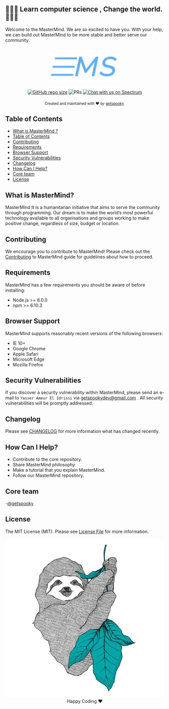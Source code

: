 ## 🧠🧠🧠 Learn computer science , Change the world. 🎒🎒🎒

Welcome to the MasterMind. We are so excited to have you. With your help, we can build out MasterMind to be more stable and better serve our community.

<p align="center">
    <img src="public/assets/logo.png" alt="MasterMind" style="margin-bottom:20px;margin-top:20px" />
    </br>
    <a href="#"><img alt="GitHub repo size" src="https://img.shields.io/github/repo-size/getspooky/MasterMind"></a>
    <img alt="PRs" src="https://img.shields.io/badge/PRs-Welcome-blue" />
    <a href="https://spectrum.chat/vespa">
    <img alt="Chat with us on Spectrum" src="https://withspectrum.github.io/badge/badge.svg" />
     </a>
</p>
<div align="center">
  <sub>Created and maintained with ❤️ by  <a href="https://github.com/getspooky">getspooky</a>.</sub>
</div>

## Table of Contents

- [What is MasterMind ?](#What-is-MasterMind)
- [Table of Contents](#Table-of-Contents)
- [Contributing](#Contributing)
- [Requirements](#Requirements)
- [Browser Support](#Browser-Support)
- [Security Vulnerabilities](#Security-Vulnerabilities)
- [Changelog](#changelog)
- [How Can I Help?](#How-Can-I-Help?)
- [Core team](#Core-team)
- [License](#license)

## What is MasterMind?

MasterMind It is a humanitarian initiative that aims to serve the community through programming.
Our dream is to make the world’s most powerful technology available to all organisations and groups working to make positive change, regardless of size, budget or location.

## Contributing

We encourage you to contribute to MasterMind! Please check out the [Contributing](/Contributing.md) to MasterMind guide for guidelines about how to proceed.

## Requirements

MasterMind has a few requirements you should be aware of before installing:

- Node.js >= 8.0.0
- npm >= 6.10.3

## Browser Support

MasterMind supports reasonably recent versions of the following browsers:

- IE 10+
- Google Chrome
- Apple Safari
- Microsoft Edge
- Mozilla Firefox

## Security Vulnerabilities

If you discover a security vulnerability within MasterMind, please send an e-mail to `Yasser Ameur El Idrissi` via getspookydev@gmail.com . All security vulnerabilities will be promptly addressed.

## Changelog

Please see [CHANGELOG](CHANGELOG.md) for more information what has changed recently.

## How Can I Help?

- Contribute to the core repository.
- Share MasterMind philosophy
- Make a tutorial that you explain MasterMind.
- Follow our MasterMind repository.

## Core team

-[@getspooky](https://github.com/getspooky)

## License

The MIT License (MIT). Please see [License File](LICENSE.md) for more information.

<p align="center">
 <img src="public/assets/happy.jpeg" />
 Happy Coding ❤️
</p>
